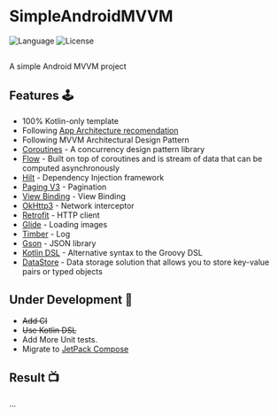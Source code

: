 # SimpleAndroidMVVM

![Language](https://img.shields.io/badge/Kotlin-1.9.21-blue) ![License](https://img.shields.io/github/license/Drjacky/MVVMTemplate?logo=MIT) 

##

A simple Android MVVM project

## Features 🕹

- 100% Kotlin-only template
- Following [App Architecture recomendation](https://developer.android.com/topic/architecture)
- Following MVVM Architectural Design Pattern
- [Coroutines](https://developer.android.com/kotlin/coroutines) - A concurrency design pattern library
- [Flow](https://developer.android.com/kotlin/flow) - Built on top of coroutines and is stream of data that can be computed asynchronously
- [Hilt](https://dagger.dev/hilt/) - Dependency Injection framework
- [Paging V3](https://developer.android.com/topic/libraries/architecture/paging/v3-overview) - Pagination
- [View Binding](https://developer.android.com/topic/libraries/view-binding) - View Binding
- [OkHttp3](https://github.com/square/okhttp) - Network interceptor
- [Retrofit](https://github.com/square/retrofit) - HTTP client
- [Glide](https://github.com/bumptech/glide) - Loading images
- [Timber](https://github.com/JakeWharton/timber) - Log
- [Gson](https://github.com/google/gson) - JSON library
- [Kotlin DSL](https://docs.gradle.org/current/userguide/kotlin_dsl.html) - Alternative syntax to
  the Groovy DSL
- [DataStore](https://developer.android.com/topic/libraries/architecture/datastore) - Data storage
  solution that allows you to store key-value pairs or typed objects

## Under Development 🚧

- ~~Add CI~~
- ~~Use Kotlin DSL~~
- Add More Unit tests.
- Migrate to [JetPack Compose](https://developer.android.com/jetpack/compose)

## Result 📺
...

